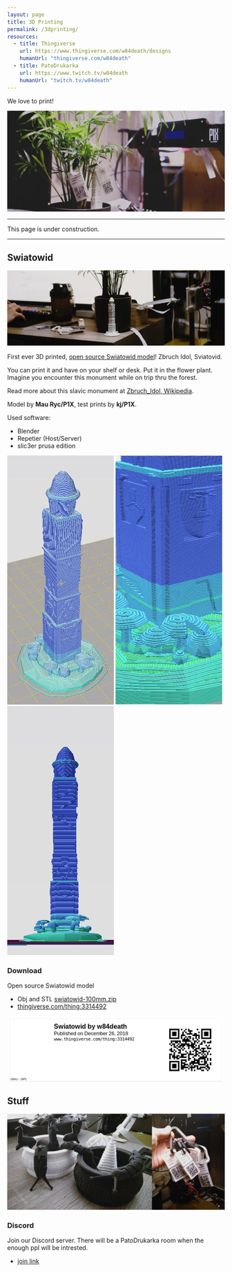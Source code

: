```yaml
---
layout: page
title: 3D Printing
permalink: /3dprinting/
resources:
  - title: Thingiverse
    url: https://www.thingiverse.com/w84death/designs
    humanUrl: "thingiverse.com/w84death"
  - title: PatoDrukarka
    url: https://www.twitch.tv/w84death
    humanUrl: "twitch.tv/w84death"
---
```


We love to print!

![Anet A8](/assets/printing/aneta8_swiatowid_p1x-tag.jpg)

---
This page is under construction.

---

## Swiatowid
![Swiatowid Poster](/assets/printing/swiatowid_poster.jpg)

First ever 3D printed, [open source Swiatowid model](https://www.thingiverse.com/thing:3314492)! Zbruch Idol, Sviatovid.

You can print it and have on your shelf or desk. Put it in the flower plant. Imagine you encounter this monument while on trip thru the forest.


Read more about this slavic monument at [Zbruch_Idol, Wikipedia](https://en.wikipedia.org/wiki/Zbruch_Idol).

Model by **Mau Ryc/P1X**, test prints by **kj/P1X**.

Used software:
- Blender
- Repetier (Host/Server)
- slic3er prusa edition


![Swiatowid](/assets/printing/swiatowid_repetier.jpg)
![Swiatowid](/assets/printing/swiatowid_repetier3.jpg)
![Swiatowid](/assets/printing/swiatowid_repetier2.jpg)

### Download
Open source Swiatowid model
- Obj and STL [swiatowid-100mm.zip](/assets/printing/packages/swiatowid-100mm.zip)
- [thingiverse.com/thing:3314492](https://www.thingiverse.com/thing:3314492)

[![Swiatowid QRTag](/assets/printing/swiatowid_qrtag.png)](https://www.thingiverse.com/thing:3314492)

## Stuff
![Stuff](/assets/printing/stuff.jpg)

### Discord
Join our Discord server. There will be a PatoDrukarka room when the enough ppl will be intrested.

- [join link](https://discord.gg/bBdvyut)
